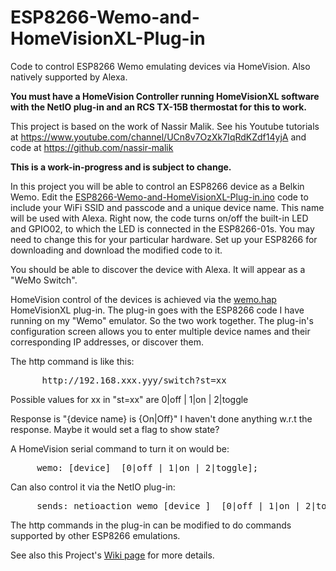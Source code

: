 # ESP8266-Wemo-and-HomeVisionXL-Plug-in

Code to control ESP8266 Wemo emulating devices via HomeVision. Also natively supported by Alexa.

<b>You must have a HomeVision Controller running HomeVisionXL software with the NetIO plug-in and an RCS TX-15B thermostat for this to work.</b>

This project is based on the work of Nassir Malik. See his Youtube tutorials at https://www.youtube.com/channel/UCn8v7OzXk7IqRdKZdf14yjA and code at https://github.com/nassir-malik

<b> This is a work-in-progress and is subject to change.</b>

In this project you will be able to control an ESP8266 device as a Belkin Wemo.
Edit the [ESP8266-Wemo-and-HomeVisionXL-Plug-in.ino](https://github.com/rebel7580/ESP8266-Wemo-and-HomeVisionXL-Plug-in/blob/master/ESP8266_Wemo_and_HomeVisionXL.ino) code to include your WiFi SSID and passcode and a unique device name. This name will be used with Alexa.
Right now, the code turns on/off the built-in LED and GPIO02, to which the LED is connected in the ESP8266-01s.
You may need to change this for your particular hardware.
Set up your ESP8266 for downloading and download the modified code to it.

You should be able to discover the device with Alexa. It will appear as a "WeMo Switch".

HomeVision control of the devices is achieved via the [wemo.hap](https://github.com/rebel7580/ESP8266-Wemo-and-HomeVisionXL-Plug-in/blob/master/wemo.hap) HomeVisionXL plug-in.  The plug-in goes with the ESP8266 code I have running on my "Wemo" emulator. So the two work together.  The plug-in's configuration screen allows you to enter multiple device names and their corresponding IP addresses, or discover them.

The http command is like this:
<pre>
      http://192.168.xxx.yyy/switch?st=xx
</pre>
Possible values for xx in "st=xx" are  0|off | 1|on | 2|toggle

Response is "{device name} is {On|Off}"
I haven't done anything w.r.t the response. Maybe it would set a flag to show state?

A HomeVision serial command to turn it on would be:
<pre>
     wemo: [device]  [0|off | 1|on | 2|toggle];
</pre>
Can also control it via the NetIO plug-in:
<pre>
     sends: netioaction wemo [device ]  [0|off | 1|on | 2|toggle]
</pre>  
The http commands in the plug-in can be modified to do commands supported by other ESP8266 emulations.

See also this Project's [Wiki page](https://github.com/rebel7580/ESP8266-Wemo-and-HomeVisionXL-Plug-in/wiki/ESP8266-Wemo-and-HomeVisionXL-Plug-in) for more details.
